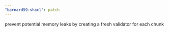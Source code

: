 ```yaml
---
"barnard59-shacl": patch
---
```


prevent potential memory leaks by creating a fresh validator for each chunk
